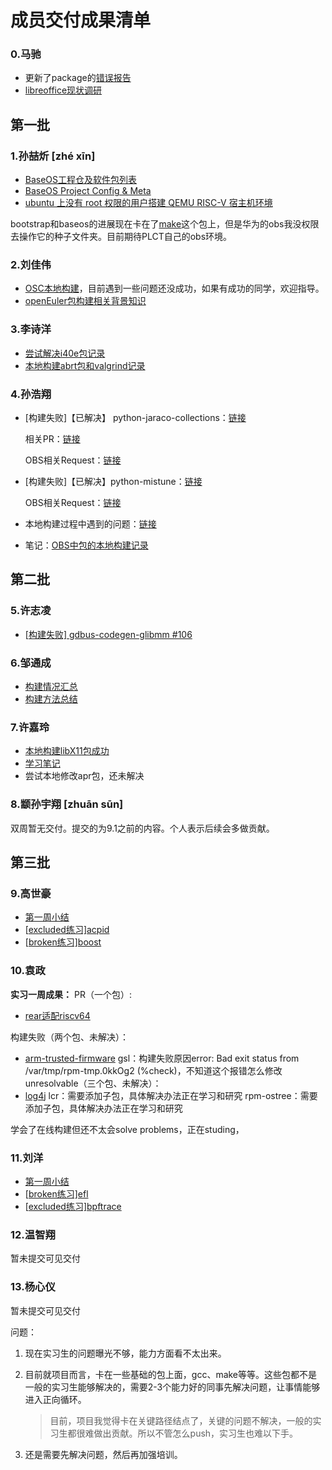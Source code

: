 # 成员交付成果清单

### 0.马驰

- 更新了package的[错误报告](https://gitee.com/mc964203886/OpenEuler-Mainline-RISC-V-Error-Type-August)
- [libreoffice现状调研](https://github.com/plctlab/openEuler-riscv/issues/42)



## 第一批

### 1.孙喆炘 [zhé xīn]

- [BaseOS工程仓及软件包列表](https://gitee.com/zxs-un/openEuler-port2riscv64/blob/master/doc/build-obs-baseos-repo.md)
- [BaseOS Project Config & Meta](https://gitee.com/zxs-un/openEuler-port2riscv64/blob/master/doc/build-obs-baseos-LFShost.md)
- [ubuntu 上没有 root 权限的用户搭建 QEMU RISC-V 宿主机环境](https://gitee.com/zxs-un/openEuler-port2riscv64/blob/master/doc/vm-host-no-root-on-ubuntu.md)



bootstrap和baseos的进展现在卡在了[make](https://build.openeuler.org/packages/make/job_history/openEuler:Mainline:RISC-V/standard_riscv64/riscv64)这个包上，但是华为的obs我没权限去操作它的种子文件夹。目前期待PLCT自己的obs环境。



### 2.刘佳伟

- [OSC本地构建](https://gitee.com/jiawei__liu/open-euler_riscv64/blob/master/doc/OSC本地构建.pdf)，目前遇到一些问题还没成功，如果有成功的同学，欢迎指导。
- [openEuler包构建相关背景知识](https://gitee.com/jiawei__liu/open-euler_riscv64/blob/master/doc/openEuler包构建相关背景知识.md)



### 3.李诗洋

- [尝试解决i40e包记录](https://gitee.com/lishiyangasdf/open-euler-r-v-learning-notes/blob/master/尝试解决i40e包记录.md)
- [本地构建abrt包和valgrind记录](https://github.com/plctlab/openEuler-riscv/issues/19)



### 4.孙浩翔

- [构建失败]【已解决】 python-jaraco-collections：[链接](https://github.com/plctlab/openEuler-riscv/issues/48)

  相关PR：[链接](https://gitee.com/src-openeuler/python-jaraco-collections/pulls/2)

  OBS相关Request：[链接](https://build.openeuler.org/request/show/346)

- [构建失败]【已解决】python-mistune：[链接](https://gitee.com/openeuler/RISC-V/issues/I48GDD?from=project-issue)

  OBS相关Request：[链接](https://build.openeuler.org/request/show/345)

- 本地构建过程中遇到的问题：[链接](https://github.com/plctlab/openEuler-riscv/issues/107)

- 笔记：[OBS中包的本地构建记录](https://gitee.com/maximsuen/plct-internship-notes/blob/master/6.OBS中包的本地构建记录.md)



## 第二批

### 5.许志凌

- [[构建失败\] gdbus-codegen-glibmm #106](https://github.com/plctlab/openEuler-riscv/issues/106)



### 6.邹通成

- [构建情况汇总](https://github.com/Wenxiang233/PLCT_Documents/blob/main/Obs构建汇总.md)
- [构建方法总结](https://github.com/Wenxiang233/PLCT_Documents/blob/main/构建方法总结.md)



### 7.许嘉玲

- [本地构建libX11包成功](https://github.com/plctlab/openEuler-riscv/issues/20)
- [学习笔记](https://gitee.com/sticky-rice-wine/note/blob/master/学习笔记.docx)
- 尝试本地修改apr包，还未解决



### 8.颛孙宇翔 [zhuān sūn]

双周暂无交付。提交的为9.1之前的内容。个人表示后续会多做贡献。



## 第三批

### 9.高世豪

- [第一周小结](https://github.com/ShiHaoGao/workRecord/blob/main/1stWeek)
- [[excluded练习\]acpid](https://github.com/plctlab/openEuler-riscv/issues/62)
- [[broken练习\]boost](https://github.com/plctlab/openEuler-riscv/issues/60)



### 10.袁政

**实习一周成果：**
PR（一个包）:

- [rear适配riscv64](https://github.com/plctlab/openEuler-riscv/issues/28)

构建失败（两个包、未解决）：

- [arm-trusted-firmware](https://github.com/plctlab/openEuler-riscv/issues/68#event-5258496859)
  gsl：构建失败原因error: Bad exit status from /var/tmp/rpm-tmp.0kkOg2 (%check)，不知道这个报错怎么修改
  unresolvable（三个包、未解决）：
- [log4j](https://github.com/plctlab/openEuler-riscv/issues/59)
  lcr：需要添加子包，具体解决办法正在学习和研究
  rpm-ostree：需要添加子包，具体解决办法正在学习和研究

学会了在线构建但还不太会solve problems，正在studing，



### 11.刘洋

- [第一周小结](https://gitee.com/LiuY328/deliverable/blob/master/README.md#第一周的成果)
- [[broken练习\]efl](https://github.com/plctlab/openEuler-riscv/issues/57)
- [[excluded练习\]bpftrace](https://github.com/plctlab/openEuler-riscv/issues/58)



### 12.温智翔

暂未提交可见交付



### 13.杨心仪

暂未提交可见交付





问题：

1. 现在实习生的问题曝光不够，能力方面看不太出来。

2. 目前就项目而言，卡在一些基础的包上面，gcc、make等等。这些包都不是一般的实习生能够解决的，需要2-3个能力好的同事先解决问题，让事情能够进入正向循环。

   > 目前，项目我觉得卡在关键路径结点了，关键的问题不解决，一般的实习生都很难做出贡献。所以不管怎么push，实习生也难以下手。

3. 还是需要先解决问题，然后再加强培训。

